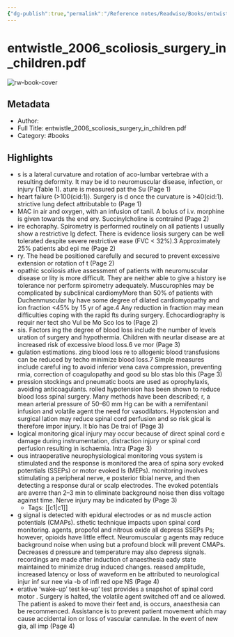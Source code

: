 ```yaml
---
{"dg-publish":true,"permalink":"/Reference notes/Readwise/Books/entwistle_2006_scoliosis_surgery_in_children.pdf/"}
---
```


# entwistle_2006_scoliosis_surgery_in_children.pdf

![rw-book-cover](https://readwise-assets.s3.amazonaws.com/static/images/default-book-icon-0.c6917d331b03.png)

## Metadata
- Author: 
- Full Title: entwistle_2006_scoliosis_surgery_in_children.pdf
- Category: #books

## Highlights
- s is a lateral curvature and rotation of aco-lumbar vertebrae with a resulting deformity. It may be id to neuromuscular disease, infection, or injury (Table 1). ature is measured pat the Su (Page 1)
- heart failure (>100(cid:1)). Surgery is d once the curvature is >40(cid:1). strictive lung defect attributable to (Page 1)
- MAC in air and oxygen, with an infusion of tanil. A bolus of i.v. morphine is given towards the end ery. Succinylcholine is contraind (Page 2)
- ire echoraphy. Spirometry is performed routinely on all patients l usually show a restrictive lg defect. There is evidence liosis surgery can be well tolerated despite severe restrictive ease (FVC < 32%).3 Approximately 25% patients abd epi me (Page 2)
- ry. The head be positioned carefully and secured to prevent excessive extension or rotation of t (Page 2)
- opathic scoliosis ative assessment of patients with neuromuscular disease or lity is more difficult. They are neither able to give a history ise tolerance nor perform spirometry adequately. Muscurophies may be complicated by subclinical cardiomyMore than 50% of patients with Duchenmuscular hy have some degree of dilated cardiomyopathy and ion fraction <45% by 15 yr of age.4 Any reduction in fraction may mean difficulties coping with the rapid fts during surgery. Echocardiography is requir ner tect sho Vul be Mo Sco los to (Page 2)
- sis. Factors ing the degree of blood loss include the number of levels uration of surgery and hypothermia. Children with neurlar disease are at increased risk of excessive blood loss.6 ve mor (Page 3)
- gulation estimations. zing blood loss re to allogenic blood transfusions can be reduced by techo minimize blood loss.7 Simple measures include careful ing to avoid inferior vena cava compression, preventing rmia, correction of coagulopathy and good su blo stas blo this (Page 3)
- pression stockings and pneumatic boots are used as oprophylaxis, avoiding anticoagulants. rolled hypotension has been shown to reduce blood loss spinal surgery. Many methods have been described; r, a mean arterial pressure of 50–60 mm Hg can be with a remifentanil infusion and volatile agent the need for vasodilators. Hypotension and surgical lation may reduce spinal cord perfusion and so risk gical is therefore impor injury. It blo has De trai of (Page 3)
- logical monitoring gical injury may occur because of direct spinal cord e damage during instrumentation, distraction injury or spinal cord perfusion resulting in ischaemia. Intra (Page 3)
- ous intraoperative neurophysiological monitoring vous system is stimulated and the response is monitored the area of spina sory evoked potentials (SSEPs) or motor evoked ls (MEPs). monitoring involves stimulating a peripheral nerve, e posterior tibial nerve, and then detecting a response dural or scalp electrodes. The evoked potentials are averre than 2–3 min to eliminate background noise then diss voltage against time. Nerve injury may be indicated by (Page 3)
    - Tags: [[c1\|c1]] 
- g signal is detected with epidural electrodes or as nd muscle action potentials (CMAPs). sthetic technique impacts upon spinal cord monitoring. agents, propofol and nitrous oxide all depress SSEPs Ps; however, opioids have little effect. Neuromuscular g agents may reduce background noise when using but a profound block will prevent CMAPs. Decreases d pressure and temperature may also depress signals. recordings are made after induction of anaesthesia eady state maintained to minimize drug induced changes. reased amplitude, increased latency or loss of waveform en be attributed to neurological injur inf sur nee via -b of infl red ope NS (Page 4)
- erative ‘wake-up’ test ke-up’ test provides a snapshot of spinal cord motor . Surgery is halted, the volatile agent switched off and ce allowed. The patient is asked to move their feet and, is occurs, anaesthesia can be recommenced. Assistance is to prevent patient movement which may cause accidental ion or loss of vascular cannulae. In the event of new gia, all imp (Page 4)
